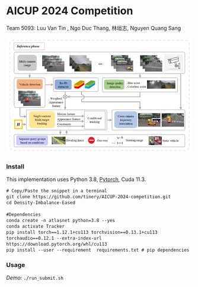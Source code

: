 # AICUP 2024 Competition

Team 5093: Luu Van Tin , Ngo Duc Thang, 林垣志, Nguyen Quang Sang

![image](https://github.com/tinery/AICUP-2024-competition/blob/main/image/overall.png)


### Install

This implementation uses Python 3.8, [Pytorch](http://pytorch.org/),  Cuda 11.3. 
```shell
# Copy/Paste the snippet in a terminal
git clone https://github.com/tinery/AICUP-2024-competition.git
cd Density-Imbalance-Eased

#Dependencies
conda create -n atlasnet python=3.8 --yes
conda activate Tracker
pip install torch==1.12.1+cu113 torchvision==0.13.1+cu113 torchaudio==0.12.1 --extra-index-url https://download.pytorch.org/whl/cu113
pip install --user --requirement  requirements.txt # pip dependencies
```


### Usage

*Demo:*    ```./run_submit.sh```